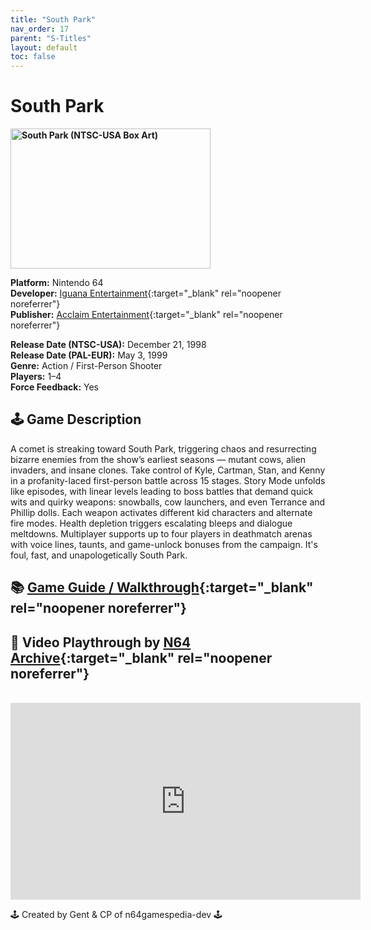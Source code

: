 ```yaml
---
title: "South Park"
nav_order: 17
parent: "S-Titles"
layout: default
toc: false
---
```


# South Park

<b>
  <img src="https://images.launchbox-app.com/e813c0cb-c28f-49fb-ae73-eb02888d76cd.jpg" alt="South Park (NTSC-USA Box Art)" style="object-fit:cover;width:320px;height:224px"/>
</b>

**Platform:** Nintendo 64  
**Developer:** [Iguana Entertainment](https://en.wikipedia.org/wiki/Acclaim_Studios_Austin){:target="_blank" rel="noopener noreferrer"}  
**Publisher:** [Acclaim Entertainment](https://en.wikipedia.org/wiki/Acclaim_Entertainment){:target="_blank" rel="noopener noreferrer"}  

**Release Date (NTSC-USA):** December 21, 1998  
**Release Date (PAL-EUR):** May 3, 1999  
**Genre:** Action / First-Person Shooter  
**Players:** 1–4  
**Force Feedback:** Yes

## 🕹️ Game Description
A comet is streaking toward South Park, triggering chaos and resurrecting bizarre enemies from the show’s earliest seasons — mutant cows, alien invaders, and insane clones. Take control of Kyle, Cartman, Stan, and Kenny in a profanity-laced first-person battle across 15 stages. Story Mode unfolds like episodes, with linear levels leading to boss battles that demand quick wits and quirky weapons: snowballs, cow launchers, and even Terrance and Phillip dolls. Each weapon activates different kid characters and alternate fire modes. Health depletion triggers escalating bleeps and dialogue meltdowns. Multiplayer supports up to four players in deathmatch arenas with voice lines, taunts, and game-unlock bonuses from the campaign. It's foul, fast, and unapologetically South Park.

## 📚 [Game Guide / Walkthrough](https://gamefaqs.gamespot.com/n64/198710-south-park/faqs/3308){:target="_blank" rel="noopener noreferrer"}

## 🎥 Video Playthrough by [N64 Archive](https://www.youtube.com/channel/UC1fUDTXUTKjpk_j7leAhAyw){:target="_blank" rel="noopener noreferrer"}
<br />
<iframe width="560" height="315" src="https://www.youtube.com/embed/g-BOuOWL-Lo" title="South Park Gameplay – N64 Archive" frameborder="0" allowfullscreen></iframe>

🕹️ Created by Gent & CP of n64gamespedia-dev 🕹️

<!-- Vault Format: n64gamespedia-dev -->
<!-- Protocol Source: _vault-specs/format-protocol.md -->
